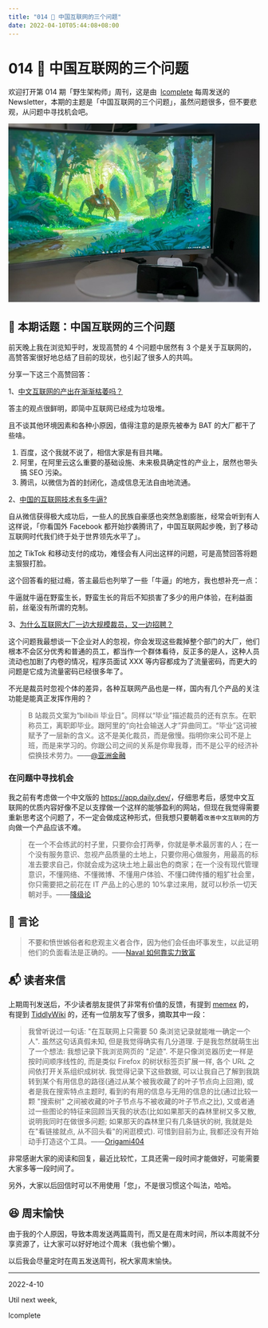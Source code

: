 ```yaml
---
title: "014 🚮 中国互联网的三个问题"
date: 2022-04-10T05:44:08+08:00
---
```


# 014 🚮 中国互联网的三个问题

欢迎打开第 014 期「野生架构师」周刊，这是由  [lcomplete](https://twitter.com/lcomplete_wild) 每周发送的 Newsletter，本期的主题是「中国互联网的三个问题」，虽然问题很多，但不要悲观，从问题中寻找机会吧。

![cover](./image/014/1649582824711.png)

## 📝 本期话题：中国互联网的三个问题

前天晚上我在浏览知乎时，发现高赞的 4 个问题中居然有 3 个是关于互联网的，高赞答案很好地总结了目前的现状，也引起了很多人的共鸣。

分享一下这三个高赞回答：

1、[中文互联网的产出在渐渐枯萎吗？](https://www.zhihu.com/question/49684783/answer/2305132342)

答主的观点很鲜明，即简中互联网已经成为垃圾堆。

且不谈其他环境因素和各种小原因，值得注意的是原先被奉为 BAT 的大厂都干了些啥。

1. 百度，这个我就不说了，相信大家是有目共睹。
2. 阿里，在阿里云这么重要的基础设施、未来极具确定性的产业上，居然也带头搞 SEO 污染。
3. 腾讯，以微信为首的封闭化，造成信息无法自由地流通。

2、[中国的互联网技术有多牛逼?](https://www.zhihu.com/question/357243498/answer/2421719617)

自从微信获得极大成功后，一些人的民族自豪感也突然急剧膨胀，经常会听到有人这样说，「你看国外 Facebook 都开始抄袭腾讯了，中国互联网起步晚，到了移动互联网时代我们终于处于世界领先水平了」。

加之 TikTok 和移动支付的成功，难怪会有人问出这样的问题，可是高赞回答将题主狠狠打脸。

这个回答看的挺过瘾，答主最后也列举了一些「牛逼」的地方，我也想补充一点：

牛逼就牛逼在野蛮生长，野蛮生长的背后不知损害了多少的用户体验，在利益面前，丝毫没有所谓的克制。

3、[为什么互联网大厂一边大规模裁员，又一边招聘？](https://www.zhihu.com/question/517051862/answer/2353062328)

这个问题我最想谈一下企业对人的忽视，你会发现这些裁掉整个部门的大厂，他们根本不会区分优秀和普通的员工，都当作一个群体看待，反正多的是人，这种人员流动也加剧了内卷的情况，程序员面试 XXX 等内容都成为了流量密码，而更大的问题是它成为流量密码已经很多年了。

不光是裁员时忽视个体的差异，各种互联网产品也是一样，国内有几个产品的关注功能是能真正发挥作用的？

> B 站裁员文案为“bilibili 毕业日”。同样以“毕业”描述裁员的还有京东。在职称员工，离职即毕业。跟阿里的“向社会输送人才”异曲同工。“毕业”这词被赋予了一层新的含义。这不是美化裁员，而是傲慢。指明你来公司不是上班，而是来学习的。你跟公司之间的关系是你卑我尊，而不是公平的经济补偿换技术劳力。——[@亚洲金融](https://twitter.com/AsiaFinance/status/1508768691772706818)

### 在问题中寻找机会

我之前有考虑做一个中文版的 <https://app.daily.dev/>，仔细思考后，感觉中文互联网的优质内容好像不足以支撑做一个这样的能够盈利的网站，但现在我觉得需要重新思考这个问题了，不一定会做成这种形式，但我想只要朝着`改善中文互联网`的方向做一个产品应该不难。

> 在一个不会练武的村子里，只要你会打两拳，你就是拳术最厉害的人；在一个没有服务意识、忽视产品质量的土地上，只要你用心做服务，用最高的标准去要求自己，你就会成为这块土地上最出色的商家；在一个没有现代管理意识，不懂网络、不懂微博、不懂用户体验、不懂口碑传播的粗犷社会里，你只需要把之前花在 IT 产品上的心思的 10%拿过来用，就可以秒杀一切天朝对手。——[降级论](https://meditic.com/degrading-for-success)

## 📜 言论

> 不要和愤世嫉俗者和悲观主义者合作，因为他们会任由坏事发生，以此证明他们的负面看法是正确的。——[Naval 如何靠实力致富](https://qishiya.com/?p=1342)

## 📬 读者来信

上期周刊发送后，不少读者朋友提供了非常有价值的反馈，有提到 [memex](https://memex.garden/) 的，有提到 [TiddlyWiki](https://tiddlywiki.com/) 的，还有一位朋友写了很多，摘取其中一段：

> 我曾听说过一句话: "在互联网上只需要 50 条浏览记录就能唯一确定一个人". 虽然这句话真假未知, 但是我觉得确实有几分道理. 于是我忽然就萌生出了一个想法: 我想记录下我浏览网页的 "足迹". 不是只像浏览器历史一样是按时间顺序线性的, 而是类似 Firefox 的树状标签页扩展一样, 各个 URL 之间依打开关系组织成树状. 我觉得记录下这些数据, 可以让我自己了解到我跳转到某个有用信息的路径(通过从某个被我收藏了的叶子节点向上回溯), 或者是我在搜索特点主题时, 看到的有用的信息与无用的信息的比(通过比较一颗 "搜索树" 之间被收藏的叶子节点与不被收藏的叶子节点之比), 又或者通过一些图论的特征来回顾当天我的状态(比如如果那天的森林里树又多又散, 说明我同时在做很多问题; 如果那天的森林里只有几条链状的树, 我就是处在"看链接就点, 从不回头看"的闲逛模式). 可惜到目前为止, 我都还没有开始动手打造这个工具。——[Origami404](https://github.com/Origami404)

非常感谢大家的阅读和回复，最近比较忙，工具还需一段时间才能做好，可能需要大家多等一段时间了。

另外，大家以后回信时可以不用使用「您」，不是很习惯这个叫法，哈哈。

## 😆 周末愉快

由于我的个人原因，导致本周发送两篇周刊，而又是在周末时间，所以本周就不分享资源了，让大家可以好好地过个周末（我也偷个懒）。

以后我会尽量定时在周五发送周刊，祝大家周末愉快。

---

2022-4-10

Util next week,

lcomplete
